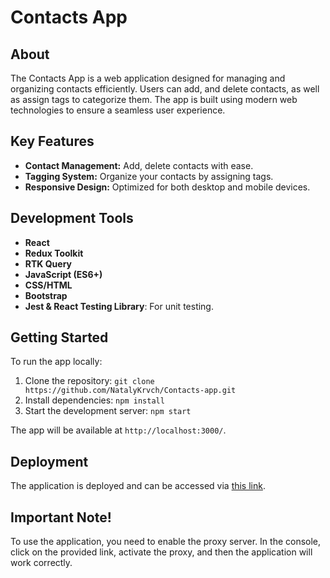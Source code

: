 # Contacts App

## About

The Contacts App is a web application designed for managing and organizing contacts efficiently. Users can add, and delete contacts, as well as assign tags to categorize them. The app is built using modern web technologies to ensure a seamless user experience.

## Key Features

- **Contact Management:** Add, delete contacts with ease.
- **Tagging System:** Organize your contacts by assigning tags.
- **Responsive Design:** Optimized for both desktop and mobile devices.

## Development Tools

- **React**
- **Redux Toolkit**
- **RTK Query**
- **JavaScript (ES6+)**
- **CSS/HTML**
- **Bootstrap**
- **Jest & React Testing Library**: For unit testing.

## Getting Started

To run the app locally:

1. Clone the repository: `git clone https://github.com/NatalyKrvch/Contacts-app.git`
2. Install dependencies: `npm install`
3. Start the development server: `npm start`

The app will be available at `http://localhost:3000/`.

## Deployment

The application is deployed and can be accessed via [this link](https://natalykrvch.github.io/Contacts-app/).

## Important Note!

To use the application, you need to enable the proxy server. In the console, click on the provided link, activate the proxy, and then the application will work correctly.